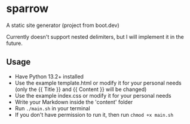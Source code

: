 # sparrow
A static site generator (project from boot.dev)

Currently doesn't support nested delimiters, but I will implement it in the future.

## Usage
- Have Python 13.2+ installed
- Use the example template.html or modify it for your personal needs (only the {{ Title }} and {{ Content }} will be changed)
- Use the example index.css or modify it for your personal needs
- Write your Markdown inside the 'content' folder
- Run ```./main.sh``` in your terminal
- If you don't have permission to run it, then run ```chmod +x main.sh```
